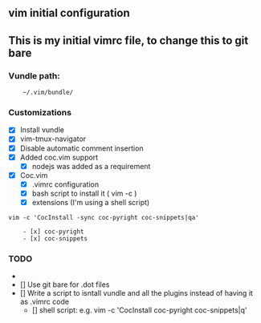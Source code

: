 ## vim initial configuration

## This is my initial vimrc file, to change this to git bare

### Vundle path:
```
	~/.vim/bundle/
```

### Customizations
- [x] Install vundle
- [x] vim-tmux-navigator
- [x] Disable automatic comment insertion
- [x] Added coc.vim support
	- [x] nodejs was added as a requirement
- [x] Coc.vim
	- [x] .vimrc configuration
	- [x] bash script to install it ( vim -c )
	- [x] extensions (I'm using a shell script)
```
vim -c 'CocInstall -sync coc-pyright coc-snippets|qa'
```
		- [x] coc-pyright
		- [x] coc-snippets

 
### TODO
- 
- [] Use git bare for .dot files
- [] Write a script to isntall vundle and all the plugins instead of having it as .vimrc code
	- [] shell script: e.g. vim -c 'CocInstall coc-pyright coc-snippets|q'

